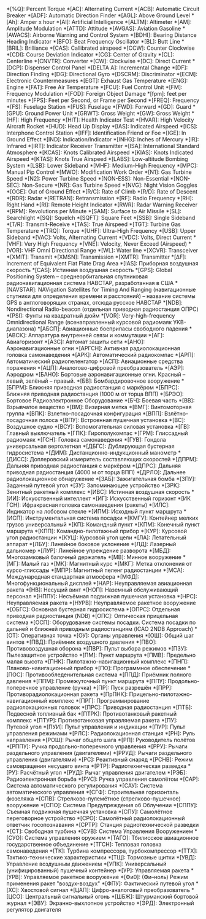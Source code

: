 *[%Q]:       Percent Torque
*[AC]:       Alternating Current
*[ACB]:      Automatic Circuit Breaker
*[ADF]:      Automatic Direction Finder
*[AGL]:      Above Ground Level
*[Ah]:       Amper x hour
*[AI]:       Artificial Intelligence
*[ALTM]:     Altimeter
*[AM]:       Amplitude Modulation
*[ATTD]:     Attitude
*[AVGAS]:    Aviation Gasoline
*[AWACS]:    Airborne Warning and Control System
*[BDHI]:     Bearing Distance Heading Indicator
*[BFO]:      Beat Frequency Oscillator
*[BL]:       Butt Line
*[BRIL]:     Brilliance
*[CAS]:      Callibrated airspeed
*[CCW]:      Counter Clockwise
*[CDI]:      Course Deviation Indicator
*[CG]:       Center of Gravity
*[CL]:       Centerline
*[CNVTR]:    Converter
*[CW]:       Clockwise
*[DC]:       Direct Current
*[DCP]:      Dispenser Control Panel
*[DELTA A]:  Incremental Change
*[DF]:       Direction Finding
*[DG]:       Directional Gyro
*[DSCRM]:    Discriminator
*[ECM]:      Electronic Countermeasures
*[EGT]:      Exhaust Gas Temperature
*[ENG]:      Engine
*[FAT]:      Free Air Temperature
*[FCU]:      Fuel Control Unit
*[FM]:       Frequency Modulation
*[FOD]:      Foreign Object Damage
*[fpm]:      feet per minutes
*[FPS]:      Feet per Second, or Frame per Second
*[FREQ]:     Frequency
*[FS]:       Fuselage Station
*[FUS]:      Fuselage
*[FWD]:      Forward
*[GD]:       Guard
*[GPU]:      Ground Power Unit
*[GRWT]:     Gross Weight
*[GW]:       Gross Weight
*[HF]:       High Frequency
*[HIT]:      Health Indicator Test
*[HVAR]:     High Velocity Aircraft Rocket
*[HUD]:      Head Up Display
*[IAS]:      Indicated Airspeed
*[ICS]:      Interphone Control Station
*[IFF]:      Identification Friend or Foe
*[IGE]:      In Ground Effect
*[IND]:      Indication/Indicator
*[INHG]:     Inches of Mercury
*[IR]:       Infrared
*[IRT]:      Indicator Receiver Transmitter
*[ISA]:      International Standard Atmosphere
*[KCAS]:     Knots Calibrated Airspeed
*[KIAS]:     Knots Indicated Airspeed
*[KTAS]:     Knots True Airspeed
*[LABS]:     Low-altitude Bombing System
*[LSB]:      Lower Sideband
*[MHF]:      Medium-High Frequency
*[MPC]:      Manual Pip Control
*[MWO]:      Modification Work Order
*[N1]:       Gas Turbine Speed
*[N2]:       Power Turbine Speed
*[NON-ESS]:  Non-Essential
*[NON-SEC]:  Non-Secure
*[NR]:       Gas Turbine Speed
*[NVG]:      Night Vision Goggles
*[OGE]:      Out of Ground Effect
*[R/C]:      Rate of Climb
*[R/D]:      Rate of Descent
*[RDR]:      Radar
*[RETRAN]:   Retransmission
*[RF]:       Radio Frequency
*[RH]:       Right Hand
*[RI]:       Remote Height Indicator
*[RWR]:      Radar Warning Receiver
*[RPM]:      Revolutions per Minute
*[SAM]:      Surface to Air Missile
*[SL]:       Searchlight
*[SQ]:       Squelch
*[SQFT]:     Square Feet
*[SSB]:      Single Sideband
*[T/R]:      Transmit-Receive
*[TAS]:      True Airspeed
*[TGT]:      Turbine Gas Temperature
*[TRQ]:      Torque
*[UHF]:      Ultra-High Frequency
*[USB]:      Upper Sideband
*[VAC]:      Volts, Alternating Current
*[VDC]:      Volts, Direct Current
*[VHF]:      Very High Frequency
*[VNE]:      Velocity, Never Exceed (Airspeed)
*[VOR]:      VHF Omni Directional Range
*[WL]:       Water line
*[XCVR]:     Transceiver
*[XMIT]:     Transmit
*[XMSN]:     Transmission
*[XMTR]:     Transmitter
*[ΔF]:       Increment of Equivalent Flat Plate Drag Area
*[IAS]:      Приборная воздушная скорость
*[CAS]:      Истинная воздушная скорость
*[GPS]:      Global Positioning System – среднеорбитальная спутниковая радионавигационная система НАВСТАР, разработанная в США
*[NAVSTAR]:  NAVigation Satellites for Timing And Ranging (навигационные спутники для определения времени и расстояний) – название системы GPS в англоговорящих странах, отсюда русское НАВСТАР
*[NDB]:      Nondirectional Radio-beacon (отдельная приводная радиостанция ОПРС)
*[PSI]:      Фунты на квадратный дюйм
*[VOR]:      Very-high-frequency Omnidirectional Range (всенаправленный курсовой радиомаяк УKB-диапазона)
*[АБСП]:     Авиационные боеприпасы свободного падения
*[АВСК]:     Аппаратура внутренней связи и коммутации
*[АГ]:       Авиагоризонт
*[АЗС]:      Автомат защиты сети
*[АНО]:      Аэронавигационные огни
*[АРГСН]:    Активная радиолокационная головка самонаведения
*[АРК]:      Автоматический радиокомпас
*[АРП]:      Автоматический радиопеленгатор
*[АСП]:      Авиационные средства поражения
*[АЦП]:      Аналогово-цифровой преобразователь
*[АЭР]:      Аэродром
*[БАНО]:     Бортовые аэронавигационные огни. Красный – левый, зелёный – правый.
*[БВ]:       Бомбардировочное вооружение
*[БПРМ]:     Ближняя приводная радиостанция с маркёром
*[БПРС]:     Ближняя приводная радиостанция (1000 м от торца ВПП)
*[БРЭО]:     Бортовое Радиоэлектронное Оборудование
*[БЧ]:       Боевая часть
*[ВВ]:       Взрывчатое вещество
*[ВМ]:       Визирная метка
*[ВМГ]:      Винтомоторная группа
*[ВПК]:      Взлетно-посадочная конфигурация
*[ВПП]:      Взлётно-посадочная полоса
*[ВПУ]:      Встроенная пушечная установка
*[ВС]:       Воздушное судно
*[ВСУ]:      Вспомогательная силовая установка
*[ГВ]:       Главный выключатель
*[ГПК]:      Гирополукомпас
*[ГРМ]:      Глиссадный радиомаяк
*[ГСН]:      Головка самонаведения
*[ГУВ]:      Гондола универсальная вертолетная
*[ДБГС]:     Дублирующая бустерная гидросистема
*[ДИМ]:      Дистанционно-индукционный манометр
*[ДИСС]:     Доплеровский измеритель составляющих скоростей
*[ДПРМ]:     Дальняя приводная радиостанция с маркёром
*[ДПРС]:     Дальняя приводная радиостанция (4000 м от торца ВПП)
*[ДРЛО]:     Дальнее радиолокационное обнаружение
*[ЗАБ]:      Зажигательная бомба
*[ЗПУ]:      Заданный путевой угол
*[ЗУ]:       Запоминающее устройство
*[ЗРК]:      Зенитный ракетный комплекс
*[ИВС]:      Истинная воздушная скорость
*[ИИ]:       Искусственный интеллект
*[ИГ]:       Искусственный горизонт
*[ИК ГСН]:   Ифракрасная головка самонаведения (ракеты)
*[ИЛС]:      Индикатор на лобовом стекле
*[ИПМ]:      Исходный пункт маршрута
*[ИСП]:      Инструментальная система посадки
*[КМГУ]:     Контейнер мелких грузов универсальный
*[КП]:       Командный пункт
*[КПМ]:      Конечный пункт маршрута
*[КПП]:      Командно-пилотажный прибор
*[КУР]:      Курсовой угол радиостанции
*[КУЦ]:      Курсовой угол цели
*[ЛА]:       Летательный аппарат
*[ЛБУ]:      Линейное боковое уклонение
*[ЛД]:       Лазерный дальномер
*[ЛУР]:      Линейное упреждение разворота
*[МБД]:      Многозамковый балочный держатель
*[МВ]:       Минное вооружение
*[МГ]:       Малый газ
*[МК]:       Магнитный курс
*[МКГ]:      Метка отклонения от курсо-глиссады
*[МПР]:      Магнитный пеленг радиостанции
*[МСА]:      Международная стандартная атмосфера
*[МФД]:      Многофункциональный дисплей
*[НАР]:      Неуправляемая авиационная ракета
*[НВ]:       Несущий винт
*[НОП]:      Наземный обслуживающий персонал
*[НППУ]:     Несъёмная подвижная пушечная установка
*[НРС]:      Неуправляемая ракета
*[НУРВ]:     Неуправляемое ракетное вооружение
*[ОБГС]:     Основная бустерная гидросистема
*[ОПРС]:     Отдельная приводная радиостанция (NDB)
*[ОПС]:      Оптическая прицельная система
*[ОСП]:      Оборудование системы посадки. Система посадки по дальней и ближней приводным радиостанциям (ICAO 2NDB Approach)
*[ОТ]:       Оперативная точка
*[ОУ]:       Органы управления
*[ОШ]:       Общий шаг винтов
*[ПВД]:      Приёмник воздушного давления
*[ПВО]:      Противовоздушная оборона
*[ПВР]:      Пульт выбора режимов
*[ПЗУ]:      Пылезащитное устройство
*[ПМ]:       Пункт маршрута
*[ПМВ]:      Предельно малая высота
*[ПНК]:      Пилотажно-навигационный комплекс
*[ПНП]:      Планово-навигационный прибор
*[ПО]:       Программное обеспечение
*[ПОС]:      Противообледенительная система
*[ППД]:      Приёмник полного давления
*[ППМ]:      Промежуточный пункт маршрута
*[ППУ]:      Продольно-поперечное управление (ручка)
*[ПР]:       Пуск разрешён
*[ПРР]:      Противорадиолокационная ракета
*[ПрПНК]:    Прицельно-пилотажно-навигационный комплекс
*[ПРГ]:      Программирование радиолокационных головок
*[ПРС]:      Приводная радиостанция
*[ПТБ]:      Подвесной топливный бак
*[ПТРК]:     Противотанковый ракетный комплекс
*[ПТУР]:     Противотанковая управляемая ракета
*[ПУ]:       Путевой угол
*[ПУИ]:      Пульт управления и индикации
*[ПУР]:      Пульт управления режимами
*[РЛС]:      Радиолокационная станция
*[РН]:       Руль направления
*[РОШ]:      Рычаг общего шага
*[РП]:       Руководитель полётов
*[РППУ]:     Ручка продольно-поперечного управления
*[РРУ]:      Рычаги раздельного управления (двигателями)
*[РРУД]:     Рычаги раздельного управления (двигателями)
*[РС]:       Реактивный снаряд
*[РСНВ]:     Режим самовращения несущего винта
*[РТР]:      Радиотехническая разведка
*[РУ]:       Расчётный угол
*[РУД]:      Рычаг управления двигателем
*[РЭБ]:      Радиоэлектронная борьба
*[РУС]:      Ручка управления самолётом
*[САР]:      Система автоматического регулирования
*[САУ]:      Система автоматического управления
*[СГФ]:      Строительная горизонталь фюзеляжа
*[СПВ]:      Стрелково-пулемётное (стрелково-пушечное) вооружение
*[СПО]:      Система Предупреждения об Облучении
*[СППУ]:     Съемная подвижная пушечная установка
*[СПУ]:      Самолётное переговорное устройство
*[СРО]:      Самолётный радиолокационный ответчик госопознавания
*[СРТР]:     Станция радиотехнической разведки
*[СТ]:       Свободная турбина
*[СУВ]:      Система Управления Вооружением
*[СУО]:      Система управления оружием
*[ТАГО]:     Тбилисское авиационное государственное объединение
*[ТГСН]:     Тепловая головка самонаведения
*[ТК]:       Турбина компрессора, турбокомпрессор
*[ТТХ]:      Тактико-технические характеристики
*[ТЩ]:       Тормозные щитки
*[УВД]:      Управление воздушным движением
*[УПК]:      Универсальный (унифицированный) пушечный контейнер
*[УР]:       Управляемая ракета
*[УРВ]:      Управляемое ракетное вооружение
*[Фи0]:      (Фи–ноль) Режим применения ракет "воздух-воздух"
*[ФПУ]:      Фактический путевой угол
*[ХС]:       Хвостовой сигнал
*[ЦАП]:      Цифро-аналоговый преобразователь
*[ЦСО]:      Центральный сигнальный огонь
*[ШБЖ]:      Штурманский бортовой журнал
*[ЭВУ]:      Экранно-выхлопное устройство
*[ЭРД]:      Электронный регулятор двигателя
